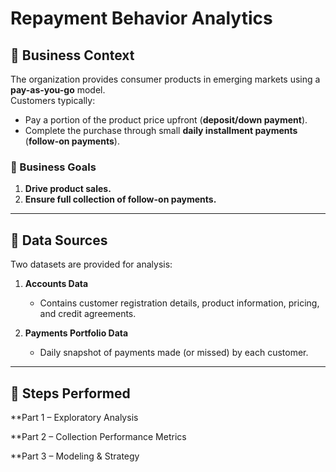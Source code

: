 # Repayment Behavior Analytics

## 📌 Business Context
The organization provides consumer products in emerging markets using a **pay-as-you-go** model.  
Customers typically:
- Pay a portion of the product price upfront (**deposit/down payment**).
- Complete the purchase through small **daily installment payments** (**follow-on payments**).

### 🎯 Business Goals
1. **Drive product sales.**  
2. **Ensure full collection of follow-on payments.**

---

## 📂 Data Sources
Two datasets are provided for analysis:

1. **Accounts Data**  
   - Contains customer registration details, product information, pricing, and credit agreements.

2. **Payments Portfolio Data**  
   - Daily snapshot of payments made (or missed) by each customer.  

---

## 🧩 Steps Performed 

**Part 1 – Exploratory Analysis

**Part 2 – Collection Performance Metrics

**Part 3 – Modeling & Strategy
